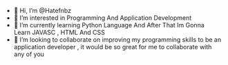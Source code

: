 - 👋 Hi, I’m @Hatefnbz
- 👀 I’m interested in Programming And Application Development
- 🌱 I’m currently learning Python Language And After That Im Gonna Learn JAVASC , HTML And CSS
- 💞️ I’m looking to collaborate on improving my programming skills to be an application developer ,
it would be so great for me to collaborate with any of you


<!---
Hatefnbz/Hatefnbz is a ✨ special ✨ repository because its `README.md` (this file) appears on your GitHub profile.
You can click the Preview link to take a look at your changes.
--->
